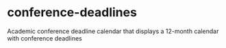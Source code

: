 # conference-deadlines
Academic conference deadline calendar that displays a 12-month calendar with conference deadlines
